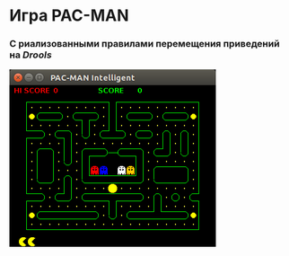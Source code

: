# Игра PAC-MAN
### С риализованными правилами перемещения приведений на *Drools* 
![PAC-Man](https://raw.githubusercontent.com/nikelsj11/Studying/master/UniversityTasks/IntelligentSystems/Screenshot.png)
